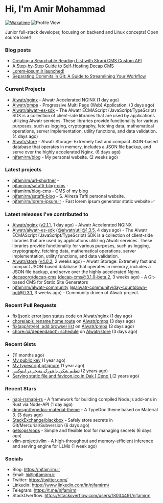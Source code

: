 # Hi, I'm Amir Mohammad
[![Wakatime](https://wakatime.com/badge/user/68776a95-d771-48a4-a960-90136239e4fd.svg)](https://wakatime.com/@68776a95-d771-48a4-a960-90136239e4fd)
![Profile View](https://komarev.com/ghpvc/?username=njfamirm)

Junior full-stack developer, focusing on backend and Linux concepts!
Open source lover!

### Blog posts

- [Creating a Searchable Reading List with Strapi CMS Custom API](https://www.njfamirm.ir/en/blog/strapi-custom-api/)
- [A Step-by-Step Guide to Self-Hosting Decap CMS](https://www.njfamirm.ir/en/blog/self-hosting-decap-cms/)
- [Lorem-ipsum.ir launched!](https://www.njfamirm.ir/en/blog/lorem-ipsum-ir-launched/)
- [Separating Commits in Git: A Guide to Streamlining Your Workflow](https://www.njfamirm.ir/en/blog/git-separate/)


### Current Projects

- [Alwatr/nginx](https://github.com/Alwatr/nginx) - Alwatr Accelerated NGINX (1 day ago)
- [Alwatr/pmpa](https://github.com/Alwatr/pmpa) - Progressive Multi Page (Web) Application. (3 days ago)
- [Alwatr/alwatr-es-sdk](https://github.com/Alwatr/alwatr-es-sdk) - The Alwatr ECMAScript (JavaScript/TypeScript) SDK is a collection of client-side libraries that are used by applications utilizing Alwatr services. These libraries provide functionality for various purposes, such as logging, cryptography, fetching data, mathematical operations, server implementation, utility functions, and data validation. (4 days ago)
- [Alwatr/store](https://github.com/Alwatr/store) - Alwatr Storage: Extremely fast and compact JSON-based database that operates in memory, includes a JSON file backup, and serve over the highly accelerated Nginx. (6 days ago)
- [njfamirm/blog](https://github.com/njfamirm/blog) - My personal website. (2 weeks ago)

### Latest projects

- [njfamirm/url-shortner](https://github.com/njfamirm/url-shortner) - 
- [njfamirm/satafti-blog-cms](https://github.com/njfamirm/satafti-blog-cms) - 
- [njfamirm/blog-cms](https://github.com/njfamirm/blog-cms) - CMS of my blog
- [njfamirm/satafti-blog](https://github.com/njfamirm/satafti-blog) - S. Alireza Tafti personal website.
- [njfamirm/lorem-ipsum.ir](https://github.com/njfamirm/lorem-ipsum.ir) - Fast lorem ipsum generator static website ✅

### Latest releases I've contributed to

- [Alwatr/nginx](https://github.com/Alwatr/nginx) ([v2.1.1](https://github.com/Alwatr/nginx/releases/tag/v2.1.1), 1 day ago) - Alwatr Accelerated NGINX
- [Alwatr/alwatr-es-sdk](https://github.com/Alwatr/alwatr-es-sdk) ([@alwatr/util@1.3.5](https://github.com/Alwatr/alwatr-es-sdk/releases/tag/%40alwatr/util%401.3.5), 4 days ago) - The Alwatr ECMAScript (JavaScript/TypeScript) SDK is a collection of client-side libraries that are used by applications utilizing Alwatr services. These libraries provide functionality for various purposes, such as logging, cryptography, fetching data, mathematical operations, server implementation, utility functions, and data validation.
- [Alwatr/store](https://github.com/Alwatr/store) ([v4.0.2](https://github.com/Alwatr/store/releases/tag/v4.0.2), 2 weeks ago) - Alwatr Storage: Extremely fast and compact JSON-based database that operates in memory, includes a JSON file backup, and serve over the highly accelerated Nginx.
- [decaporg/decap-cms](https://github.com/decaporg/decap-cms) ([decap-cms@3.1.0-beta.2](https://github.com/decaporg/decap-cms/releases/tag/decap-cms%403.1.0-beta.2), 3 weeks ago) - A Git-based CMS for Static Site Generators
- [njfamirm/alwatr-community](https://github.com/njfamirm/alwatr-community) ([@alwatr-community/day-countdown-bot@0.3.1](https://github.com/njfamirm/alwatr-community/releases/tag/%40alwatr-community/day-countdown-bot%400.3.1), 3 weeks ago) - Community driven of Alwatr project.

### Recent Pull Requests

- [fix(json): error json status code](https://github.com/Alwatr/nginx/pull/17) on [Alwatr/nginx](https://github.com/Alwatr/nginx) (1 day ago)
- [chore(api): rename home route](https://github.com/Alwatr/pmpa/pull/29) on [Alwatr/pmpa](https://github.com/Alwatr/pmpa) (3 days ago)
- [fix(app/style): add browser list](https://github.com/Alwatr/pmpa/pull/28) on [Alwatr/pmpa](https://github.com/Alwatr/pmpa) (3 days ago)
- [chore:(ci/dependabot): schedule](https://github.com/Alwatr/store/pull/163) on [Alwatr/store](https://github.com/Alwatr/store) (3 days ago)

### Recent Gists

- [](https://gist.github.com/022d07ecd84e69ad31ef0bcd32d86b59) (11 months ago)
- [My public key](https://gist.github.com/879f720c9ca74a0934ce571b7285ed34) (1 year ago)
- [My typescript gitignore](https://gist.github.com/6a40b1912daab3f91a02a7b53f3f76c3) (1 year ago)
- [تنظیم شکن با نتورک منیجر در لینوکس](https://gist.github.com/cc40c344e89bdcdf77085cbf1fc05162) (2 years ago)
- [Serving static file and favicon.ico in Oak [ Deno ] ](https://gist.github.com/9bcaca2b6a672e729c099193b4aafe9f) (2 years ago)

### Recent Stars

- [napi-rs/napi-rs](https://github.com/napi-rs/napi-rs) - A framework for building compiled Node.js add-ons in Rust via Node-API (1 day ago)
- [dmnsgn/typedoc-material-theme](https://github.com/dmnsgn/typedoc-material-theme) - A TypeDoc theme based on Material 3. (3 days ago)
- [StackExchange/blackbox](https://github.com/StackExchange/blackbox) - Safely store secrets in Git/Mercurial/Subversion (6 days ago)
- [getsops/sops](https://github.com/getsops/sops) - Simple and flexible tool for managing secrets (6 days ago)
- [vllm-project/vllm](https://github.com/vllm-project/vllm) - A high-throughput and memory-efficient inference and serving engine for LLMs (1 week ago)

### Socials

- Blog: https://njfamirm.ir
- Email: hi@njfamirm.ir
- Twitter: https://twitter.com/
- Linkedin: https://www.linkedin.com/in/njfamirm/
- Telegram: https://t.me/njfamirm
- StackOverflow: https://stackoverflow.com/users/18004491/njfamirm
